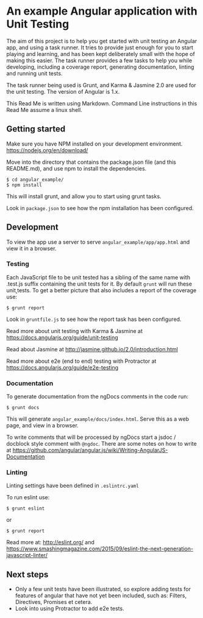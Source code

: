 An example Angular application with Unit Testing
================================================
The aim of this project is to help you get started with unit testing an Angular app, and using a task runner.  It tries to provide just enough for you to start playing and learning, and has been kept deliberately small with the hope of making this easier.  The task runner provides a few tasks to help you while developing, including a coverage report, generating documentation, linting and running unit tests.

The task runner being used is Grunt, and Karma & Jasmine 2.0 are used for the unit testing.  The version of Angular is 1.x.

This Read Me is written using Markdown.
Command Line instructions in this Read Me assume a linux shell.

Getting started
---------------
Make sure you have NPM installed on your development environment. https://nodejs.org/en/download/

Move into the directory that contains the package.json file (and this README.md), and use npm to install the dependencies.
```
$ cd angular_example/
$ npm install
```
This will install grunt, and allow you to start using grunt tasks.

Look in `package.json` to see how the npm installation has been configured.

Development
-----------
To view the app use a server to serve `angular_example/app/app.html` and view it in a browser.

### Testing
Each JavaScript file to be unit tested has a sibling of the same name with .test.js suffix containing the unit tests for it.
By default `grunt` will run these unit̨ tests.
To get a better picture that also includes a report of the coverage use:
```
$ grunt report
```
Look in `gruntfile.js` to see how the report task has been configured.

Read more about unit testing with Karma & Jasmine at
https://docs.angularjs.org/guide/unit-testing

Read about Jasmine at
http://jasmine.github.io/2.0/introduction.html

Read more about e2e (end to end) testing with Protractor at
https://docs.angularjs.org/guide/e2e-testing

### Documentation
To generate documentation from the ngDocs comments in the code run:
```
$ grunt docs
```
This will generate `angular_example/docs/index.html`.  Serve this as a web page, and view in a browser.

To write comments that will be processed by ngDocs start a jsdoc / docblock style comment with `@ngdoc`. There are some notes on how to write at
https://github.com/angular/angular.js/wiki/Writing-AngularJS-Documentation

### Linting
Linting settings have been defined in `.eslintrc.yaml`

To run eslint use:
```
$ grunt eslint
```
or
```
$ grunt report
```

Read more at: http://eslint.org/
and https://www.smashingmagazine.com/2015/09/eslint-the-next-generation-javascript-linter/

Next steps
----------
* Only a few unit tests have been illustrated, so explore adding tests for features of angular that have not yet been included, such as: Filters, Directives, Promises et cetera.
* Look into using Protractor to add e2e tests.

